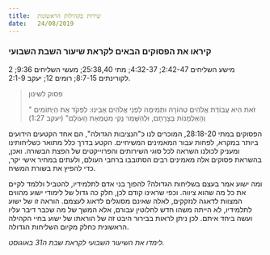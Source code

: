 ```yaml
---
title:  שירות בקהילות הראשונות
date:   24/08/2019
---
```


### קיראו את הפסוקים הבאים לקראת שיעור השבת השבועי
מישע השליחים 2:42-47; 4:32-37; מתי 25:38,40; מעשי השליחים 9:36; 2 לקורינתים 8:7-15; רומים 12; יעקב 2:1-9.

> <p>פסוק לשינון</p>
> " זֹאת הִיא עֲבוֹדַת אֱלֹהִים טְהוֹרָה וּתְמִימָה לִפְנֵי אֱלֹהִים אָבִינוּ: לִפְקֹד אֶת הַיְתוֹמִים וְהָאַלְמָנוֹת בְּצָרָתָם, וּלְהִשָּׁמֵר נָקִי מִטֻּמְאַת הָעוֹלָם" (יעקב 1:27)

הפסוקים במתי 28:18-20, המוכרים לנו כ"הנציבות הגדולה", הם אחד הקטעים הידועים ביותר במקרא, לפחות עבור המאמינים המשיחיים. הקטע בדרך כלל מתואר כשליחותינו ומעניק לכולנו השראה לכל סוגי השירותים והפרוייקטים של הפצת הבשורה. ואכן, בהשראת פסוקים אלה מאמינים רבים הסתובבו ברחבי העולם, ולעתים במחיר אישי יקר, כדי להפיץ את בשורת המשיח.

ומה ישוע אמר בעצם בשליחות הגדולה? להפוך בני אדם לתלמידיו, להטביל וללמד לקיים את כל מה שהוא ציווה. וכפי שראינו קודם לכן, חלק כה גדול של לימודי ישוע מהווים המצוות לדאגה לנזקקים, לאלה שאינם מסוגלים לדאוג לעצמם. הוראה זו של ישוע לתלמידיו, לא הייתה משהו חדש לחלוטין עבורם, אלא המשך של מה שכבר דיבר עליו ועשה ביחד איתם. לכן ניתן לראות בבירור היבט זה של הוראתו של ישוע בחיי הקהילה הראשונית כחלק מקיום השליחות הגדולה.

_לימדו את השיעור השבועי לקראת שבת ה31 באוגוסט._
